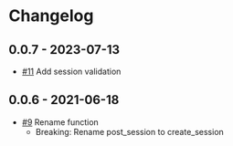 # Changelog

## 0.0.7 - 2023-07-13
* [#11](https://github.com/Dintero/Dintero.Python.SDK/pull/11) Add session validation

## 0.0.6 - 2021-06-18
* [#9](https://github.com/Dintero/Dintero.Python.SDK/pull/9) Rename function
  * Breaking: Rename post_session to create_session
